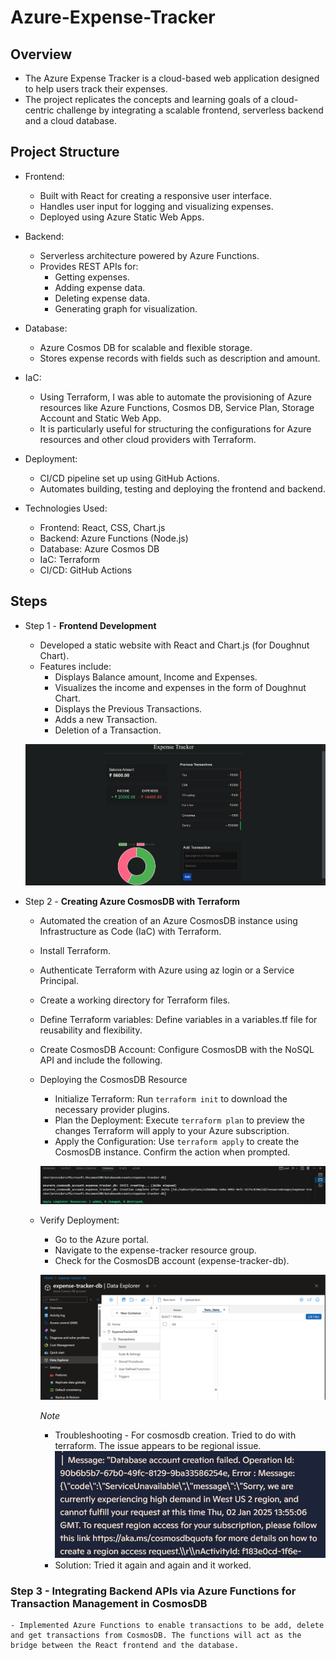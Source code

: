 # Azure-Expense-Tracker

## Overview
- The Azure Expense Tracker is a cloud-based web application designed to help users track their expenses. 
- The project replicates the concepts and learning goals of a cloud-centric challenge by integrating a scalable frontend, serverless backend and a cloud database.

## Project Structure
- Frontend:
    - Built with React for creating a responsive user interface.
    - Handles user input for logging and visualizing expenses.
    - Deployed using Azure Static Web Apps.

- Backend:
    - Serverless architecture powered by Azure Functions.
    - Provides REST APIs for:
        - Getting expenses.
        - Adding expense data.
        - Deleting expense data. 
        - Generating graph for visualization.

- Database:
    - Azure Cosmos DB for scalable and flexible storage.
    - Stores expense records with fields such as description and amount.

- IaC:
    - Using Terraform, I was able to automate the provisioning of Azure resources like Azure Functions, Cosmos DB, Service Plan, Storage Account and Static Web App. 
    - It is particularly useful for structuring the configurations for Azure resources and other cloud providers with Terraform. 

- Deployment:
    - CI/CD pipeline set up using GitHub Actions.
    - Automates building, testing and deploying the frontend and backend.


- Technologies Used:
    - Frontend: React, CSS, Chart.js
    - Backend: Azure Functions (Node.js)
    - Database: Azure Cosmos DB
    - IaC: Terraform 
    - CI/CD: GitHub Actions

## Steps

- Step 1 - **Frontend Development**
    - Developed a static website with React and Chart.js (for Doughnut Chart). 
    - Features include:
        - Displays Balance amount, Income and Expenses.
        - Visualizes the income and expenses in the form of Doughnut Chart. 
        - Displays the Previous Transactions. 
        - Adds a new Transaction. 
        - Deletion of a Transaction. 
    
    ![expense tracker](<./images/website.png>)

- Step 2 - **Creating Azure CosmosDB with Terraform**
    - Automated the creation of an Azure CosmosDB instance using Infrastructure as Code (IaC) with Terraform. 
    - Install Terraform.
    - Authenticate Terraform with Azure using az login or a Service Principal.
    - Create a working directory for Terraform files.
    - Define Terraform variables: Define variables in a variables.tf file for reusability and flexibility. 
    - Create CosmosDB Account: Configure CosmosDB with the NoSQL API and include the following.
    - Deploying the CosmosDB Resource
        - Initialize Terraform: Run `terraform init` to download the necessary provider plugins.
        - Plan the Deployment: Execute `terraform plan` to preview the changes Terraform will apply to your Azure subscription.        
        - Apply the Configuration: Use `terraform apply` to create the CosmosDB instance. Confirm the action when prompted.

        ![Deployment of Azure CosmosDB with Terraform](<./images/terraform apply.png>)

    - Verify Deployment:
        - Go to the Azure portal.
        - Navigate to the expense-tracker resource group.
        - Check for the CosmosDB account (expense-tracker-db).

        ![After Deployment of CosmosDB on Azure](<./images/cosmosdb creation.png>)

        *Note*
        - Troubleshooting - For cosmosdb creation. Tried to do with terraform. The issue appears to be regional issue. 
        ![Deployment issue with cosmosdb with terraform](<./images/cosmosdb_deployment_error.png>)
        - Solution: Tried it again and again and it worked.


### Step 3 - **Integrating Backend APIs via Azure Functions for Transaction Management in CosmosDB**
    - Implemented Azure Functions to enable transactions to be add, delete and get transactions from CosmosDB. The functions will act as the bridge between the React frontend and the database.




    

